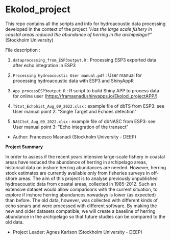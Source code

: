 # Ekolod_project
This repo contains all the scripts and info for hydroacoustic data processing developed in the context of the project _"Has the large scale fishery in coastal areas reduced the abundance of herring in the archipelago?"_ (Stockholm University)



File description :

1) ```dataprocessing_from_ESP3output.R``` :  Processing ESP3 exported data after echo integration in ESP3
  
3) ``Processing hydroacoustic User manual.pdf`` : User manual for processing hydroacoustic data with ESP3 and ShinyAppR
   
4) ```App_processESP3output.R``` :  R script to build Shiny APP to process data for online user (https://framasnadi.shinyapps.io/Ekolod_projectAPP/)

5) ```TStot_Echohist_Aug_09_2022.xlsx``` : example file of dbTS from ESP3: see User manual point 2: "Single Target and Echoes detection"

6) ```NASCtot_Aug_09_2022.xlsx``` : example file of dbNASC from ESP3: see User manual point 3: "Echo integration of the transect"


* Author: Francesco Masnadi (Stockholm University - DEEP)  

**Project Summary**

In order to assess if the recent years intensive large-scale fishery in coastal areas have reduced the abundance of herring in archipelago areas, historical data on inshore herring abundances are needed. However, herring stock estimates are currently available only from fisheries surveys in off-shore areas. The aim of this project is to analyse previously unpublished hydroacoustic data from coastal areas, collected in 1985-2012. Such an extensive dataset would allow comparisons with the current situation, to explore if inshore herring abundances nowadays is lower (as expected) than before. The old data, however, was collected with different kinds of echo sonars and were processed with different software. By making the new and older datasets compatible, we will create a baseline of herring abundance in the archipelago so that future studies can be compared to the old data.

* Project Leader: Agnes Karlson (Stockholm University - DEEP)
